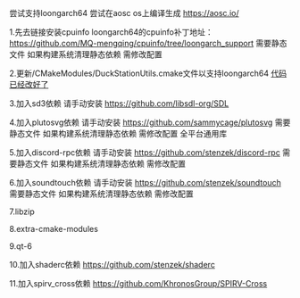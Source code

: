 尝试支持loongarch64     尝试在aosc os上编译生成 https://aosc.io/


1.先去链接安装cpuinfo loongarch64的cpuinfo补丁地址： https://github.com/MQ-mengqing/cpuinfo/tree/loongarch_support 需要静态文件 如果构建系统清理静态依赖 需修改配置

2.更新/CMakeModules/DuckStationUtils.cmake文件以支持loongarch64 [代码已经改好了](https://github.com/ouni666/duckstation/blob/master/CMakeModules/DuckStationUtils.cmake)

3.加入sd3依赖 请手动安装 https://github.com/libsdl-org/SDL

4.加入plutosvg依赖 请手动安装 https://github.com/sammycage/plutosvg  需要静态文件 如果构建系统清理静态依赖 需修改配置 全平台通用库

5.加入discord-rpc依赖 请手动安装 https://github.com/stenzek/discord-rpc 需要静态文件 如果构建系统清理静态依赖 需修改配置 

6.加入soundtouch依赖 请手动安装 https://github.com/stenzek/soundtouch 需要静态文件 如果构建系统清理静态依赖 需修改配置 

7.libzip

8.extra-cmake-modules

9.qt-6

10.加入shaderc依赖   https://github.com/stenzek/shaderc

11.加入spirv_cross依赖   https://github.com/KhronosGroup/SPIRV-Cross
